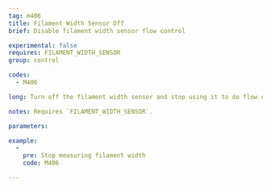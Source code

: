 ```yaml
---
tag: m406
title: Filament Width Sensor Off
brief: Disable filament width sensor flow control

experimental: false
requires: FILAMENT_WIDTH_SENSOR
group: control

codes:
  - M406

long: Turn off the filament width sensor and stop using it to do flow control.

notes: Requires `FILAMENT_WIDTH_SENSOR`.

parameters:

example:
  -
    pre: Stop measuring filament width
    code: M406

---
```

